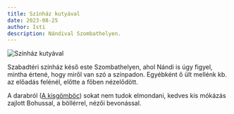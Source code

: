 ```yaml
---
title: Színház kutyával
date: 2023-08-25
author: Isti
description: Nándival Szombathelyen.
---
```

![Színház kutyával](../images/szinhaz-kutyaval.jpg "Színház kutyával")

Szabadtéri színház késő este Szombathelyen, ahol Nándi is úgy figyel, mintha értené, hogy miről van szó a színpadon. Egyébként ő ült mellénk kb. az előadás felénél, előtte a főben nézelődött.

A darabról ([A kisgömböc](https://www.karnevalsavaria.hu/programok/a-kisgomboc-eloadas.2200)) sokat nem tudok elmondani, kedves kis mókázás zajlott Bohussal, a böllérrel, nézői bevonással.
